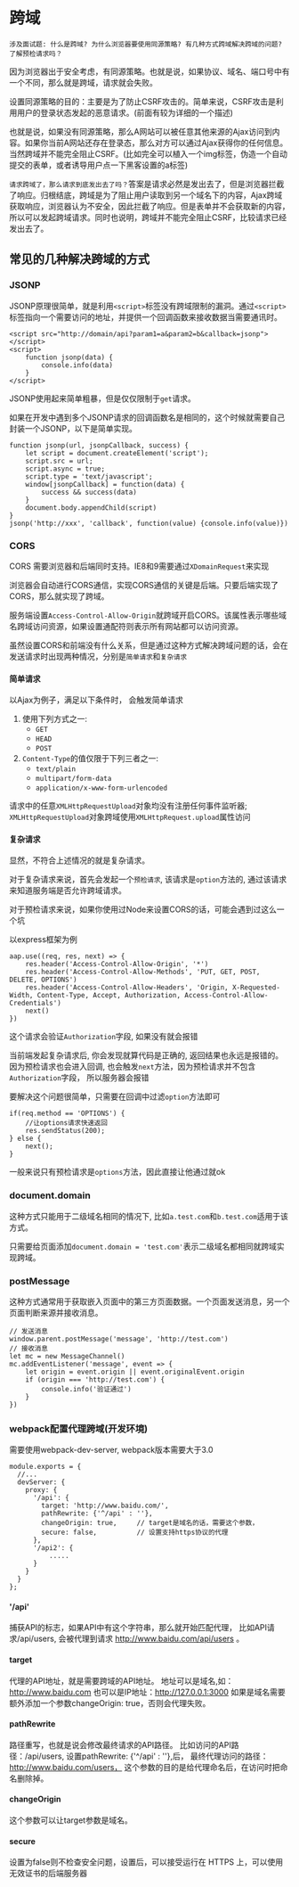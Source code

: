 # 跨域

`涉及面试题: 什么是跨域? 为什么浏览器要使用同源策略? 有几种方式跨域解决跨域的问题? 了解预检请求吗？`

因为浏览器出于安全考虑，有同源策略。也就是说，如果协议、域名、端口号中有一个不同，那么就是跨域，请求就会失败。

设置同源策略的目的：主要是为了防止CSRF攻击的。简单来说，CSRF攻击是利用用户的登录状态发起的恶意请求。(前面有较为详细的一个描述)

也就是说，如果没有同源策略，那么A网站可以被任意其他来源的Ajax访问到内容。如果你当前A网站还存在登录态，那么对方可以通过Ajax获得你的任何信息。当然跨域并不能完全阻止CSRF。(比如完全可以植入一个img标签，伪造一个自动提交的表单，或者诱导用户点一下黑客设置的a标签)

`请求跨域了，那么请求到底发出去了吗？`答案是请求必然是发出去了，但是浏览器拦截了响应。归根结底，跨域是为了阻止用户读取到另一个域名下的内容，Ajax跨域获取响应，浏览器认为不安全，因此拦截了响应。但是表单并不会获取新的内容，所以可以发起跨域请求。同时也说明，跨域并不能完全阻止CSRF，比较请求已经发出去了。


## 常见的几种解决跨域的方式

### JSONP
JSONP原理很简单，就是利用`<script>`标签没有跨域限制的漏洞。通过`<script>`标签指向一个需要访问的地址，并提供一个回调函数来接收数据当需要通讯时。

```
<script src="http://domain/api?param1=a&param2=b&callback=jsonp"></script>
<script>
    function jsonp(data) {
        console.info(data)
    }
</script>
```

JSONP使用起来简单粗暴，但是仅仅限制于`get`请求。

如果在开发中遇到多个JSONP请求的回调函数名是相同的，这个时候就需要自己封装一个JSONP，以下是简单实现。

```
function jsonp(url, jsonpCallback, success) {
    let script = document.createElement('script');
    script.src = url;
    script.async = true;
    script.type = 'text/javascript';
    window[jsonpCallback] = function(data) {
        success && success(data)
    }
    document.body.appendChild(script)
}
jsonp('http://xxx', 'callback', function(value) {console.info(value)})
```

### CORS

CORS 需要浏览器和后端同时支持。IE8和9需要通过`XDomainRequest`来实现

浏览器会自动进行CORS通信，实现CORS通信的关键是后端。只要后端实现了CORS，那么就实现了跨域。

服务端设置`Access-Control-Allow-Origin`就跨域开启CORS。该属性表示哪些域名跨域访问资源，如果设置通配符则表示所有网站都可以访问资源。

虽然设置CORS和前端没有什么关系，但是通过这种方式解决跨域问题的话，会在发送请求时出现两种情况，分别是`简单请求`和`复杂请求`

#### 简单请求

以Ajax为例子，满足以下条件时， 会触发简单请求

1. 使用下列方式之一:
    - `GET`
    - `HEAD`
    - `POST`
2. `Content-Type`的值仅限于下列三者之一:
    - `text/plain`
    - `multipart/form-data`
    - `application/x-www-form-urlencoded`

请求中的任意`XMLHttpRequestUpload`对象均没有注册任何事件监听器; `XMLHttpRequestUpload`对象跨域使用`XMLHttpRequest.upload`属性访问

#### 复杂请求

显然，不符合上述情况的就是复杂请求。

对于复杂请求来说，首先会发起一个`预检请求`, 该请求是`option`方法的, 通过该请求来知道服务端是否允许跨域请求。

对于预检请求来说，如果你使用过Node来设置CORS的话，可能会遇到过这么一个坑

以express框架为例

```
aap.use((req, res, next) => {
    res.header('Access-Control-Allow-Origin', '*')
    res.header('Access-Control-Allow-Methods', 'PUT, GET, POST, DELETE, OPTIONS')
    res.header('Access-Control-Allow-Headers', 'Origin, X-Requested-Width, Content-Type, Accept, Authorization, Access-Control-Allow-Credentials')
    next()
})
```

这个请求会验证`Authorization`字段, 如果没有就会报错

当前端发起复杂请求后, 你会发现就算代码是正确的, 返回结果也永远是报错的。因为预检请求也会进入回调, 也会触发`next`方法，因为预检请求并不包含`Authorization`字段， 所以服务器会报错

要解决这个问题很简单，只需要在回调中过滤`option`方法即可

```
if(req.method == 'OPTIONS') {
    //让options请求快速返回
    res.sendStatus(200); 
} else { 
    next(); 
}
```

一般来说只有预检请求是`options`方法，因此直接让他通过就ok

### document.domain

这种方式只能用于二级域名相同的情况下, 比如`a.test.com`和`b.test.com`适用于该方式。

只需要给页面添加`document.domain = 'test.com'`表示二级域名都相同就跨域实现跨域。

### postMessage

这种方式通常用于获取嵌入页面中的第三方页面数据。一个页面发送消息，另一个页面判断来源并接收消息。

```
// 发送消息
window.parent.postMessage('message', 'http://test.com')
// 接收消息
let mc = new MessageChannel()
mc.addEventListener('message', event => {
    let origin = event.origin || event.originalEvent.origin
    if (origin === 'http://test.com') {
        console.info('验证通过')
    }
})
```

### webpack配置代理跨域(开发环境)

需要使用webpack-dev-server, webpack版本需要大于3.0

```
module.exports = {
  //...
  devServer: {
    proxy: {
      '/api': {
        target: 'http://www.baidu.com/',
        pathRewrite: {'^/api' : ''},
        changeOrigin: true,     // target是域名的话，需要这个参数，
        secure: false,          // 设置支持https协议的代理
      },
      '/api2': {
          .....
      }
    }
  }
};
```

#### '/api'

捕获API的标志，如果API中有这个字符串，那么就开始匹配代理，
比如API请求/api/users, 会被代理到请求 http://www.baidu.com/api/users 。

#### target

代理的API地址，就是需要跨域的API地址。
地址可以是域名,如：http://www.baidu.com
也可以是IP地址：http://127.0.0.1:3000
如果是域名需要额外添加一个参数changeOrigin: true，否则会代理失败。

#### pathRewrite

路径重写，也就是说会修改最终请求的API路径。
比如访问的API路径：/api/users,
设置pathRewrite: {'^/api' : ''},后，
最终代理访问的路径：http://www.baidu.com/users，
这个参数的目的是给代理命名后，在访问时把命名删除掉。

#### changeOrigin

这个参数可以让target参数是域名。

#### secure

设置为false则不检查安全问题，设置后，可以接受运行在 HTTPS 上，可以使用无效证书的后端服务器
